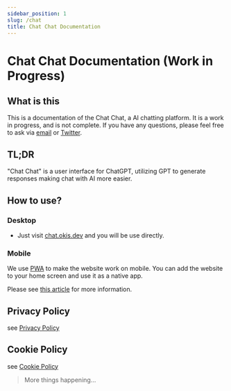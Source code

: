 ```yaml
---
sidebar_position: 1
slug: /chat
title: Chat Chat Documentation
---
```


# Chat Chat Documentation (Work in Progress)

## What is this

This is a documentation of the Chat Chat, a AI chatting platform. It is a work in progress, and is not complete. If you have any questions, please feel free to ask via [email](mailto:hi@okis.dev) or [Twitter](https://twitter.com/okisdev).

## TL;DR

"Chat Chat" is a user interface for ChatGPT, utilizing GPT to generate responses making chat with AI more easier.

## How to use?

### Desktop

-   Just visit [chat.okis.dev](https://chat.okis.dev) and you will be use directly.

### Mobile

We use [PWA](https://en.wikipedia.org/wiki/Progressive_web_application) to make the website work on mobile. You can add the website to your home screen and use it as a native app.

Please see [this article](https://www.cdc.gov/niosh/mining/content/hearingloss/installPWA.html) for more information.

## Privacy Policy

see [Privacy Policy](https://www.harrly.com/privacy-policy)

## Cookie Policy

see [Cookie Policy](https://www.harrly.com/cookies)

> More things happening...
